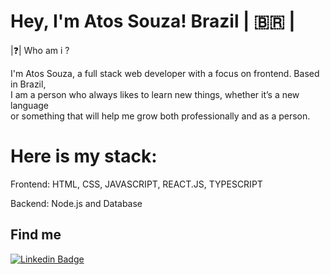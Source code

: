 # Hey, I'm Atos Souza!  Brazil  | 🇧🇷 |

|❓| Who am i ? 

I'm Atos Souza, a full stack web developer with a focus on frontend. Based in Brazil, <br/> I am a person who always likes to learn new things, whether it’s a new language <br/> or something that will help me grow both professionally and as a person.

# Here is my stack: 

Frontend: HTML, CSS, JAVASCRIPT, REACT.JS, TYPESCRIPT

Backend: Node.js and Database


## Find me

[![Linkedin Badge](https://img.shields.io/badge/-Atos%20Souza-6633cc?style=flat-square&logo=Linkedin&logoColor=white&link=https://www.linkedin.com/in/atossouza/)](https://www.linkedin.com/in/atossouza/) 
